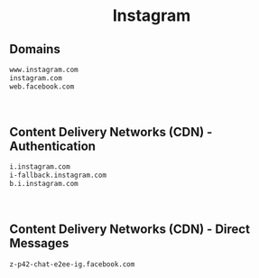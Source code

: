 


<h1 align="center">Instagram</h1>  


## Domains


```html
www.instagram.com
instagram.com
web.facebook.com
```  

<br>

## Content Delivery Networks (CDN) - Authentication


```html
i.instagram.com
i-fallback.instagram.com
b.i.instagram.com
```  

<br>

## Content Delivery Networks (CDN) - Direct Messages


```html
z-p42-chat-e2ee-ig.facebook.com
```  

<br>
